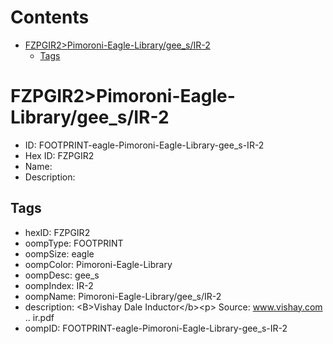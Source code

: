 



Contents
========

* [FZPGIR2>Pimoroni-Eagle-Library/gee_s/IR-2](#fzpgir2pimoroni-eagle-librarygee_sir-2)
	* [Tags](#tags)

# FZPGIR2>Pimoroni-Eagle-Library/gee_s/IR-2

- ID: FOOTPRINT-eagle-Pimoroni-Eagle-Library-gee_s-IR-2
- Hex ID: FZPGIR2
- Name: 
- Description: 

## Tags

- hexID: FZPGIR2
- oompType: FOOTPRINT
- oompSize: eagle
- oompColor: Pimoroni-Eagle-Library
- oompDesc: gee_s
- oompIndex: IR-2
- oompName: Pimoroni-Eagle-Library/gee_s/IR-2
- description: &lt;B&gt;Vishay Dale Inductor&lt;/b&gt;&lt;p&gt;
Source: www.vishay.com .. ir.pdf
- oompID: FOOTPRINT-eagle-Pimoroni-Eagle-Library-gee_s-IR-2
